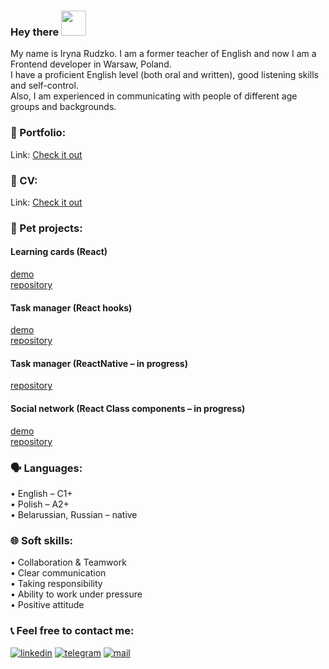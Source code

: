 ### Hey there <img src="https://media.giphy.com/media/hvRJCLFzcasrR4ia7z/giphy.gif" width="40">

My name is Iryna Rudzko. I am a former teacher of English and now I am a Frontend  developer in Warsaw, Poland. <br/>
I have a proficient English level (both oral and written), good listening skills and self-control. <br/>
Also, I am experienced in communicating with people of different age groups and backgrounds. 

### 💼 Portfolio:

Link: <a href="https://portfolio-irinrudko.vercel.app">Check it out</a>

### 📄 CV:
Link: <a href="https://bit.ly/rudzko-cv">Check it out</a>

### 🐾 Pet projects:

#### Learning cards (React)
<a href="https://irinrudko.github.io/learning-cards">demo</a>  
<a href="https://github.com/irinrudko/learning-cards">repository</a> 

#### Task manager (React hooks)
<a href="https://irinrudko.github.io/todolist/">demo</a>  
<a href="https://github.com/irinrudko/todolist">repository</a> 

#### Task manager (ReactNative – in progress)
<a href="https://github.com/irinrudko/expo-project">repository</a> 

#### Social network (React Class components – in progress)
<a href="https://irinrudko.github.io/hogwarts">demo</a>  
<a href="https://github.com/irinrudko/hogwarts">repository</a>   


### 🗣️ Languages:
 • English – C1+ <br>
 • Polish – A2+ <br>
 • Belarussian, Russian – native <br>

### 🌐 Soft skills: 
 • Collaboration & Teamwork <br>
 • Clear communication <br>
 • Taking responsibility <br>
 • Ability to work under pressure <br>
 • Positive attitude <br>
 
 ### 📞 Feel free to contact me: 
[<img alt="linkedin" src="https://img.shields.io/badge/LinkedIn-1572B6?style=for-the-badge&logo=linkedin&logoColor=white" />](https://www.linkedin.com/in/irinrudko/)
[<img src="https://img.shields.io/badge/Telegram-1572B6?style=for-the-badge&logo=telegram&logoColor=white" alt='telegram'/>](https://t.me/irinrudko)
[<img src='https://img.shields.io/badge/Gmail-1572B6?style=for-the-badge&logo=gmail&logoColor=white' alt='mail'/>](mailto:irinrudko@gmail.com)
